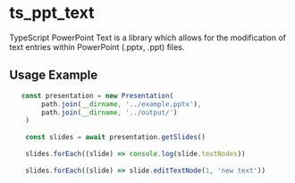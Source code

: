 # ts_ppt_text

TypeScript PowerPoint Text is a library which allows for the modification of text entries within PowerPoint (.pptx, .ppt) files.

## Usage Example

```ts
   const presentation = new Presentation(
        path.join(__dirname, '../example.pptx'),
        path.join(__dirname, '../output/')
    )
    
    const slides = await presentation.getSlides()
    
    slides.forEach((slide) => console.log(slide.textNodes))
    
    slides.forEach((slide) => slide.editTextNode(1, 'new text'))
    
```
